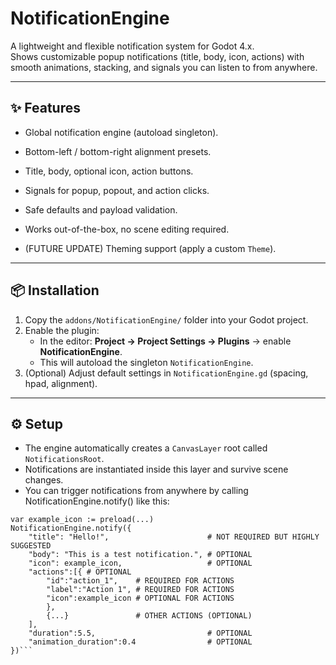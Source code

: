 # NotificationEngine

A lightweight and flexible notification system for Godot 4.x.  
Shows customizable popup notifications (title, body, icon, actions) with smooth animations, stacking, and signals you can listen to from anywhere.

---

## ✨ Features
- Global notification engine (autoload singleton).
- Bottom-left / bottom-right alignment presets.
- Title, body, optional icon, action buttons.
- Signals for popup, popout, and action clicks.
- Safe defaults and payload validation.
- Works out-of-the-box, no scene editing required.

- (FUTURE UPDATE) Theming support (apply a custom `Theme`).

---

## 📦 Installation
1. Copy the `addons/NotificationEngine/` folder into your Godot project.
2. Enable the plugin:
   - In the editor: **Project → Project Settings → Plugins** → enable **NotificationEngine**.
   - This will autoload the singleton `NotificationEngine`.
3. (Optional) Adjust default settings in `NotificationEngine.gd` (spacing, hpad, alignment).

---

## ⚙️ Setup
- The engine automatically creates a `CanvasLayer` root called `NotificationsRoot`.
- Notifications are instantiated inside this layer and survive scene changes.
- You can trigger notifications from anywhere by calling NotificationEngine.notify() like this:

```gdscript
var example_icon := preload(...)
NotificationEngine.notify({
	"title": "Hello!",						# NOT REQUIRED BUT HIGHLY SUGGESTED
	"body": "This is a test notification.",	# OPTIONAL
	"icon": example_icon,					# OPTIONAL
	"actions":[{ # OPTIONAL
		"id":"action_1", 	# REQUIRED FOR ACTIONS
		"label":"Action 1", # REQUIRED FOR ACTIONS
		"icon":example_icon # OPTIONAL FOR ACTIONS
		},
		{...} 				# OTHER ACTIONS (OPTIONAL)
	],
	"duration":5.5,							# OPTIONAL
	"animation_duration":0.4				# OPTIONAL
})```
